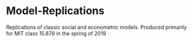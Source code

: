 # Model-Replications
Replications of classic social and econometric models. Produced primarily for MIT class 15.879 in the spring of 2019
